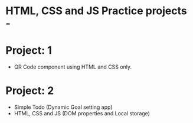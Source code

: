 # HTML, CSS and JS Practice projects -

# Project: 1
- QR Code component using HTML and CSS only.

# Project: 2
- Simple Todo (Dynamic Goal setting app)
- HTML, CSS and JS (DOM properties and Local storage)